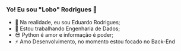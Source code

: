  ### Yo! Eu sou "Lobo" Rodrigues 🐺

- 🐺 Na realidade, eu sou Eduardo Rodrigues;
- 🔭 Estou trabalhando Engenharia de Dados;
- 😎 Python é amor e informação é poder;
- ⚡ Amo Desenvolvimento, no momento estou focado no Back-End
